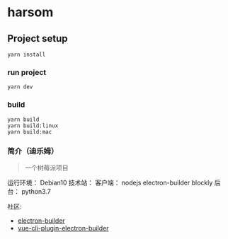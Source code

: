 # harsom

## Project setup
```
yarn install
```

### run project

```
yarn dev
```

### build

```
yarn build
yarn build:linux
yarn build:mac
```

### 简介（迪乐姆）

> 一个树莓派项目

运行环境： Debian10
技术站：
	客户端：
		nodejs
		electron-builder
		blockly
	后台：
		python3.7


社区:
- [electron-builder](https://www.electron.build)
- [vue-cli-plugin-electron-builder](https://nklayman.github.io/vue-cli-plugin-electron-builder)
